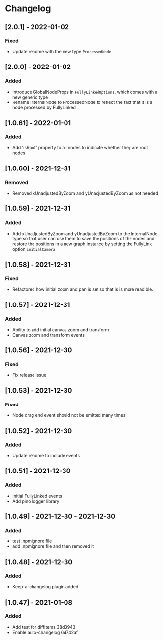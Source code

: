 # Changelog

## [2.0.1] - 2022-01-02
### Fixed
- Update readme with the new type `ProcessedNode`

## [2.0.0] - 2022-01-02
### Added
- Introduce GlobalNodeProps in `FullyLinkedOptions`, which comes with a new generic type
- Rename InternalNode to ProcessedNode to reflect the fact that it is a node processed by FullyLinked
## [1.0.61] - 2022-01-01
### Added
- Add 'isRoot' property to all nodes to indicate whether they are root nodes

## [1.0.60] - 2021-12-31
### Removed
- Removed xUnadjustedByZoom and yUnadjustedByZoom as not needed

## [1.0.59] - 2021-12-31

### Added
- Add xUnadjustedByZoom and yUnadjustedByZoom to the InternalNode type so that user can use them to save the positions of the nodes and restore the positions in a new graph instance by setting the FullyLink option `initialCamera`
## [1.0.58] - 2021-12-31
### Fixed
- Refactored how initial zoom and pan is set so that is is more readible.
## [1.0.57] - 2021-12-31
### Added
- Ability to add initial canvas zoom and transform
- Canvas zoom and transform events

## [1.0.56] - 2021-12-30
### Fixed
- Fix release issue

## [1.0.53] - 2021-12-30

### Fixed
- Node drag end event should not be emitted many times


## [1.0.52] - 2021-12-30

### Added
- Update readme to include events
## [1.0.51] - 2021-12-30
### Added
- Initial FullyLinked events
- Add pino logger library

## [1.0.49] - 2021-12-30 - 2021-12-30

### Added
- test .npmignore file
- add .npmignore file and then removed it

## [1.0.48] - 2021-12-30

### Added

- Keep-a-changelog plugin added.

## [1.0.47] - 2021-01-08
### Added

- Add test for diffItems 38d3943
- Enable auto-changelog 6d742af

